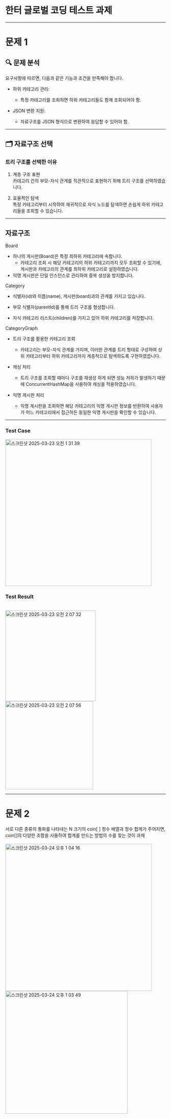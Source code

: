 # 한터 글로벌 코딩 테스트 과제
<hr/>


# 문제 1

## 🔍 문제 분석

요구사항에 따르면, 다음과 같은 기능과 조건을 만족해야 합니다.

- 하위 카테고리 관리:
  - 특정 카테고리를 조회하면 하위 카테고리들도 함께 조회되어야 함.

- JSON 변환 지원:

  - 자료구조를 JSON 형식으로 변환하여 응답할 수 있어야 함.

<hr/>

## 🗂️ 자료구조 선택

### 트리 구조를 선택한 이유

1. 계층 구조 표현 <br/>
카테고리 간의 부모-자식 관계를 직관적으로 표현하기 위해 트리 구조를 선택하였습니다.

2. 효율적인 탐색<br/>
특정 카테고리부터 시작하여 재귀적으로 자식 노드를 탐색하면 손쉽게 하위 카테고리들을 조회할 수 있습니다.

<hr/>

##  자료구조

Board

- 하나의 게시판(Board)은 특정 최하위 카테고리에 속합니다.
  - 카테고리 조회 시 해당 카테고리의 하위 카테고리까지 모두 조회할 수 있기에,
  게시판과 카테고리의 관계를 최하위 카테고리로 설정하였습니다.
- 익명 게시판은 단일 인스턴스로 관리하여 중복 생성을 방지합니다.

Category

- 식별자(id)와 이름(name), 게시판(board)과의 관계를 가지고 있습니다.

- 부모 식별자(parentId)를 통해 트리 구조를 형성합니다.

- 자식 카테고리 리스트(children)를 가지고 있어 하위 카테고리를 저장합니다.

CategoryGraph

- 트리 구조를 활용한 카테고리 조회
  - 카테고리는 부모-자식 관계를 가지며, 이러한 관계를 트리 형태로 구성하여 상위 카테고리부터 하위 카테고리까지 계층적으로 탐색하도록 구현하였씁니다.

- 캐싱 처리
  - 트리 구조를 조회할 때마다 구조를 재생성 하게 되면 성능 저하가 발생하기 때문에 ConcurrentHashMap을 사용하여 캐싱을 적용하였습니다.

- 익명 게시판 처리
  - 익명 게시판을 조회하면 해당 카테고리의 익명 게시판 정보를 반환하여  사용자가 어느 카테고리에서 접근하든 동일한 익명 게시판을 확인할 수 있습니다.

<hr/>

### Test Case
<img width="459" alt="스크린샷 2025-03-23 오전 1 31 39" src="https://github.com/user-attachments/assets/8b9a0559-7f10-4367-aba4-e316a3417c8a" /> <br />

### Test Result
 <br />
<img width="284" alt="스크린샷 2025-03-23 오전 2 07 32" src="https://github.com/user-attachments/assets/d5702db6-d156-43e7-9d1a-ae46ab4fb39f" /> <br />
<img width="276" alt="스크린샷 2025-03-23 오전 2 07 56" src="https://github.com/user-attachments/assets/d4d2e5ae-60af-476e-864e-eff2f2bf3cfd" /> <br />

<hr/>


# 문제 2

서로 다른 종류의 통화를 나타내는 N 크기의 coin[ ] 정수 배열과 정수 합계가 주어지면, <br />coin[]의 다양한 조합을 사용하여 합계를 만드는 방법의 수를 찾는 것이 과제 <br/>
<br/><img width="460" alt="스크린샷 2025-03-24 오후 1 04 16" src="https://github.com/user-attachments/assets/25ae4a1b-8521-4423-adff-01d23ef86c64" /> 
<img width="384" alt="스크린샷 2025-03-24 오후 1 03 49" src="https://github.com/user-attachments/assets/72c0e482-6123-4154-8cce-3059f1862ca3" />



